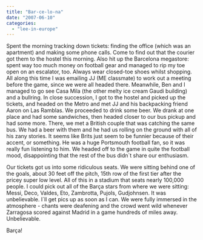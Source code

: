 ```yaml
---
title: "Bar-ce-lo-na"
date: "2007-06-10"
categories: 
  - "lee-in-europe"
---
```


Spent the morning tracking down tickets: finding the office (which was an apartment) and making some phone calls. Come to find out that the courier got them to the hostel this morning. Also hit up the Barcelona megastore: spent way too much money on football gear and managed to rip my toe open on an escalator, too. Always wear closed-toe shoes whilst shopping. All along this time I was emailing JJ (ME classmate) to work out a meeting before the game, since we were all headed there. Meanwhile, Ben and I managed to go see Casa Mila (the other melty ice cream Gaudi building) and a bullring. In close succession, I got to the hostel and picked up the tickets, and headed on the Metro and met JJ and his backpacking friend Aaron on Las Ramblas. We proceeded to drink some beer. We drank at one place and had some sandwiches, then headed closer to our bus pickup and had some more. There, we met a British couple that was catching the same bus. We had a beer with them and he had us rolling on the ground with all of his zany stories. It seems like Brits just seem to be funnier because of their accent, or something. He was a huge Portsmouth football fan, so it was really fun listening to him. We headed off to the game in quite the football mood, disappointing that the rest of the bus didn´t share our enthusiasm.

Our tickets got us into some ridiculous seats. We were sitting behind one of the goals, about 30 feet off the pitch, 15th row of the first tier after the pricey super low level. All of this in a stadium that seats nearly 100,000 people. I could pick out all of the Barça stars from where we were sitting: Messi, Deco, Valdes, Eto, Zambrotta, Pujols, Gudjohnsen. It was unbelievable. I´ll get pics up as soon as I can. We were fully immersed in the atmosphere - chants were deafening and the crowd went wild whenever Zarragosa scored against Madrid in a game hundreds of miles away. Unbelievable.

Barça!
